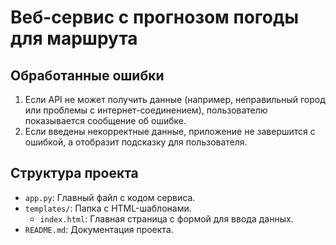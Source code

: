 # Веб-сервис с прогнозом погоды для маршрута

## Обработанные ошибки
1. Если API не может получить данные (например, неправильный город или проблемы с интернет-соединением), пользователю показывается сообщение об ошибке.
2. Если введены некорректные данные, приложение не завершится с ошибкой, а отобразит подсказку для пользователя.

## Структура проекта
- `app.py`: Главный файл с кодом сервиса.
- `templates/`: Папка с HTML-шаблонами.
  - `index.html`: Главная страница с формой для ввода данных.
- `README.md`: Документация проекта.

